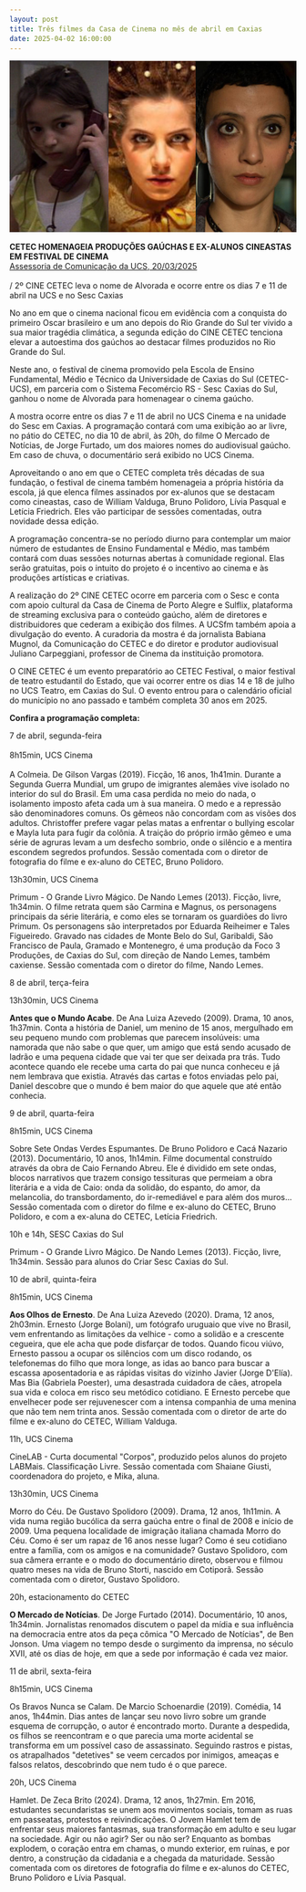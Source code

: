 ```yaml
---
layout: post
title: Três filmes da Casa de Cinema no mês de abril em Caxias
date: 2025-04-02 16:00:00
---
```

![](/uploads/3-filmes.jpg)

**CETEC HOMENAGEIA PRODUÇÕES GAÚCHAS E EX-ALUNOS CINEASTAS EM FESTIVAL DE CINEMA**\
[Assessoria de Comunicação da UCS, 20/03/2025](https://www.ucs.br/site/noticias/cetec-homenageia-producoes-gauchas-e-ex-alunos-cineastas-em-2a-edicao-de-festival-de-cinema/)\
\
/ 2º CINE CETEC leva o nome de Alvorada e ocorre entre os dias 7 e 11 de abril na UCS e no Sesc Caxias

No ano em que o cinema nacional ficou em evidência com a conquista do primeiro Oscar brasileiro e um ano depois do Rio Grande do Sul ter vivido a sua maior tragédia climática, a segunda edição do CINE CETEC tenciona elevar a autoestima dos gaúchos ao destacar filmes produzidos no Rio Grande do Sul.

Neste ano, o festival de cinema promovido pela Escola de Ensino Fundamental, Médio e Técnico da Universidade de Caxias do Sul (CETEC-UCS), em parceria com o Sistema Fecomércio RS - Sesc Caxias do Sul, ganhou o nome de Alvorada para homenagear o cinema gaúcho.

A mostra ocorre entre os dias 7 e 11 de abril no UCS Cinema e na unidade do Sesc em Caxias. A programação contará com uma exibição ao ar livre, no pátio do CETEC, no dia 10 de abril, às 20h, do filme O Mercado de Notícias, de Jorge Furtado, um dos maiores nomes do audiovisual gaúcho. Em caso de chuva, o documentário será exibido no UCS Cinema.

Aproveitando o ano em que o CETEC completa três décadas de sua fundação, o festival de cinema também homenageia a própria história da escola, já que elenca filmes assinados por ex-alunos que se destacam como cineastas, caso de William Valduga, Bruno Polidoro, Lívia Pasqual e Letícia Friedrich. Eles vão participar de sessões comentadas, outra novidade dessa edição.

A programação concentra-se no período diurno para contemplar um maior número de estudantes de Ensino Fundamental e Médio, mas também contará com duas sessões noturnas abertas à comunidade regional. Elas serão gratuitas, pois o intuito do projeto é o incentivo ao cinema e às produções artísticas e criativas.

A realização do 2º CINE CETEC ocorre em parceria com o Sesc e conta com apoio cultural da Casa de Cinema de Porto Alegre e Sulflix, plataforma de streaming exclusiva para o conteúdo gaúcho, além de diretores e distribuidores que cederam a exibição dos filmes. A UCSfm também apoia a divulgação do evento. A curadoria da mostra é da jornalista Babiana Mugnol, da Comunicação do CETEC e do diretor e produtor audiovisual Juliano Carpeggiani, professor de Cinema da instituição promotora.

O CINE CETEC é um evento preparatório ao CETEC Festival, o maior festival de teatro estudantil do Estado, que vai ocorrer entre os dias 14 e 18 de julho no UCS Teatro, em Caxias do Sul. O evento entrou para o calendário oficial do município no ano passado e também completa 30 anos em 2025.

**Confira a programação completa:**

7 de abril, segunda-feira\
\
8h15min, UCS Cinema\
\
A Colmeia. De Gilson Vargas (2019). Ficção, 16 anos, 1h41min. Durante a Segunda Guerra Mundial, um grupo de imigrantes alemães vive isolado no interior do sul do Brasil. Em uma casa perdida no meio do nada, o isolamento imposto afeta cada um à sua maneira. O medo e a repressão são denominadores comuns. Os gêmeos não concordam com as visões dos adultos. Christoffer prefere vagar pelas matas a enfrentar o bullying escolar e Mayla luta para fugir da colônia. A traição do próprio irmão gêmeo e uma série de agruras levam a um desfecho sombrio, onde o silêncio e a mentira escondem segredos profundos. Sessão comentada com o diretor de fotografia do filme e ex-aluno do CETEC, Bruno Polidoro.

13h30min, UCS Cinema

Primum - O Grande Livro Mágico. De Nando Lemes (2013). Ficção, livre, 1h34min. O filme retrata quem são Carmina e Magnus, os personagens principais da série literária, e como eles se tornaram os guardiões do livro Primum. Os personagens são interpretados por Eduarda Reiheimer e Tales Figueiredo. Gravado nas cidades de Monte Belo do Sul, Garibaldi, São Francisco de Paula, Gramado e Montenegro, é uma produção da Foco 3 Produções, de Caxias do Sul, com direção de Nando Lemes, também caxiense. Sessão comentada com o diretor do filme, Nando Lemes.

8 de abril, terça-feira

13h30min, UCS Cinema

**Antes que o Mundo Acabe**. De Ana Luiza Azevedo (2009). Drama, 10 anos, 1h37min. Conta a história de Daniel, um menino de 15 anos, mergulhado em seu pequeno mundo com problemas que parecem insolúveis: uma namorada que não sabe o que quer, um amigo que está sendo acusado de ladrão e uma pequena cidade que vai ter que ser deixada pra trás. Tudo acontece quando ele recebe uma carta do pai que nunca conheceu e já nem lembrava que existia. Através das cartas e fotos enviadas pelo pai, Daniel descobre que o mundo é bem maior do que aquele que até então conhecia.

9 de abril, quarta-feira

8h15min, UCS Cinema

Sobre Sete Ondas Verdes Espumantes. De Bruno Polidoro e Cacá Nazario (2013). Documentário, 10 anos, 1h14min. Filme documental construído através da obra de Caio Fernando Abreu. Ele é dividido em sete ondas, blocos narrativos que trazem consigo tessituras que permeiam a obra literária e a vida de Caio: onda da solidão, do espanto, do amor, da melancolia, do transbordamento, do ir-remediável e para além dos muros... Sessão comentada com o diretor do filme e ex-aluno do CETEC, Bruno Polidoro, e com a ex-aluna do CETEC, Letícia Friedrich.

10h e 14h, SESC Caxias do Sul

Primum - O Grande Livro Mágico. De Nando Lemes (2013). Ficção, livre, 1h34min. Sessão para alunos do Criar Sesc Caxias do Sul.

10 de abril, quinta-feira

8h15min, UCS Cinema

**Aos Olhos de Ernesto**. De Ana Luiza Azevedo (2020). Drama, 12 anos, 2h03min. Ernesto (Jorge Bolani), um fotógrafo uruguaio que vive no Brasil, vem enfrentando as limitações da velhice - como a solidão e a crescente cegueira, que ele acha que pode disfarçar de todos. Quando ficou viúvo, Ernesto passou a ocupar os silêncios com um disco rodando, os telefonemas do filho que mora longe, as idas ao banco para buscar a escassa aposentadoria e as rápidas visitas do vizinho Javier (Jorge D'Elía). Mas Bia (Gabriela Poester), uma desastrada cuidadora de cães, atropela sua vida e coloca em risco seu metódico cotidiano. E Ernesto percebe que envelhecer pode ser rejuvenescer com a intensa companhia de uma menina que não tem nem trinta anos. Sessão comentada com o diretor de arte do filme e ex-aluno do CETEC, William Valduga.

11h, UCS Cinema

CineLAB - Curta documental "Corpos", produzido pelos alunos do projeto LABMais. Classificação Livre. Sessão comentada com Shaiane Giusti, coordenadora do projeto, e Mika, aluna.

13h30min, UCS Cinema

Morro do Céu. De Gustavo Spolidoro (2009). Drama, 12 anos, 1h11min. A vida numa região bucólica da serra gaúcha entre o final de 2008 e início de 2009. Uma pequena localidade de imigração italiana chamada Morro do Céu. Como é ser um rapaz de 16 anos nesse lugar? Como é seu cotidiano entre a família, com os amigos e na comunidade? Gustavo Spolidoro, com sua câmera errante e o modo do documentário direto, observou e filmou quatro meses na vida de Bruno Storti, nascido em Cotiporã. Sessão comentada com o diretor, Gustavo Spolidoro.

20h, estacionamento do CETEC

**O Mercado de Notícias**. De Jorge Furtado (2014). Documentário, 10 anos, 1h34min. Jornalistas renomados discutem o papel da mídia e sua influência na democracia entre atos da peça cômica "O Mercado de Notícias", de Ben Jonson. Uma viagem no tempo desde o surgimento da imprensa, no século XVII, até os dias de hoje, em que a sede por informação é cada vez maior.

11 de abril, sexta-feira

8h15min, UCS Cinema

Os Bravos Nunca se Calam. De Marcio Schoenardie (2019). Comédia, 14 anos, 1h44min. Dias antes de lançar seu novo livro sobre um grande esquema de corrupção, o autor é encontrado morto. Durante a despedida, os filhos se reencontram e o que parecia uma morte acidental se transforma em um possível caso de assassinato. Seguindo rastros e pistas, os atrapalhados "detetives" se veem cercados por inimigos, ameaças e falsos relatos, descobrindo que nem tudo é o que parece.

20h, UCS Cinema

Hamlet. De Zeca Brito (2024). Drama, 12 anos, 1h27min. Em 2016, estudantes secundaristas se unem aos movimentos sociais, tomam as ruas em passeatas, protestos e reivindicações. O Jovem Hamlet tem de enfrentar seus maiores fantasmas, sua transformação em adulto e seu lugar na sociedade. Agir ou não agir? Ser ou não ser? Enquanto as bombas explodem, o coração entra em chamas, o mundo exterior, em ruínas, e por dentro, a construção da cidadania e a chegada da maturidade. Sessão comentada com os diretores de fotografia do filme e ex-alunos do CETEC, Bruno Polidoro e Lívia Pasqual.
